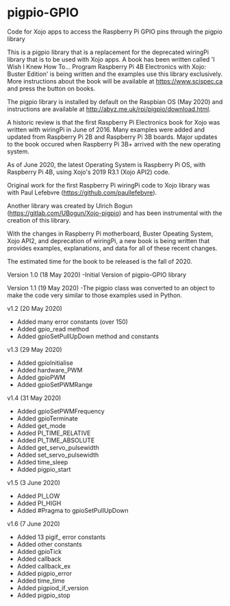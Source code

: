 # pigpio-GPIO
Code for Xojo apps to access the Raspberry Pi GPIO pins through the pigpio library

This is a pigpio library that is a replacement for the deprecated wiringPi library that
is to be used with Xojo apps. A book has been written called 'I Wish I Knew How To...
Program Raspberry Pi 4B Electronics with Xojo: Buster Edition' is being written and the 
examples use this library exclusively. More instructions about the book will be available
at https://www.scispec.ca and press the button on books.

The pigpio library is installed by default on the Raspbian OS (May 2020) and instructions 
are available at http://abyz.me.uk/rpi/pigpio/download.html.

A historic review is that the first Raspberry Pi Electronics book for Xojo was written
with wiringPi in June of 2016. Many examples were added and updated from Raspberry Pi 2B and
Raspberry Pi 3B boards. Major updates to the book occured when Raspberry Pi 3B+ arrived with
the new operating system. 

As of June 2020, the latest Operating System is Raspberry Pi OS, with Raspberry Pi 4B, 
using Xojo's 2019 R3.1 (Xojo API2) code. 

Original work for the first Raspberry Pi wiringPi code to Xojo library was with Paul Lefebvre 
(https://github.com/paullefebvre). 

Another library was created by Ulrich Bogun (https://gitlab.com/UBogun/Xojo-pigpio)
and has been instrumental with the creation of this library.

With the changes in Raspberry Pi motherboard, Buster Opeating System, Xojo API2, and deprecation
of wiringPi, a new book is being written that provides examples, explanations, and 
data for all of these recent changes. 

The estimated time for the book to be released is the fall of 2020. 

Version 1.0 (18 May 2020)
-Initial Version of pigpio-GPIO library

Version 1.1 (19 May 2020)
-The pigpio class was converted to an object to make the code very similar to 
those examples used in Python. 

v1.2 (20 May 2020)
- Added many error constants (over 150)
- Added gpio_read method
- Added gpioSetPullUpDown method and constants

v1.3 (29 May 2020)
- Added gpioInitialise
- Added hardware_PWM
- Added gpioPWM
- Added gpioSetPWMRange

v1.4 (31 May 2020)
- Added gpioSetPWMFrequency
- Added gpioTerminate
- Added get_mode
- Added PI_TIME_RELATIVE
- Added PI_TIME_ABSOLUTE
- Added get_servo_pulsewidth
- Added set_servo_pulsewidth
- Added time_sleep
- Added pigpio_start

v1.5 (3 June 2020)
- Added PI_LOW
- Added PI_HIGH
- Added #Pragma to gpioSetPullUpDown

v1.6 (7 June 2020)
 - Added 13 pigif_ error constants
 - Added other constants
 - Added gpioTick
 - Added callback
 - Added callback_ex
 - Added pigpio_error
 - Added time_time
 - Added pigpiod_if_version
 - Added pigpio_stop
